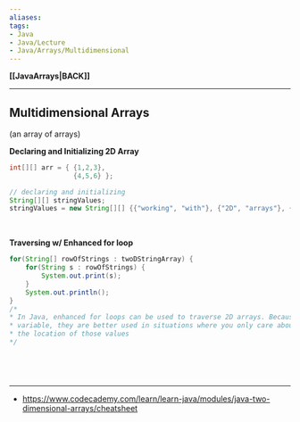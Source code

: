 ```yaml
---
aliases:
tags:
- Java
- Java/Lecture
- Java/Arrays/Multidimensional
---
```

**[[JavaArrays|BACK]]**

---
## Multidimensional Arrays
(an array of arrays)

**Declaring and Initializing 2D Array**
```java
int[][] arr = { {1,2,3},
                {4,5,6} };

// declaring and initializing
String[][] stringValues;
stringValues = new String[][] {{"working", "with"}, {"2D", "arrays"}, {"is", "fun"}};
```
<br>

**Traversing w/ Enhanced for loop**
```java
for(String[] rowOfStrings : twoDStringArray) {
    for(String s : rowOfStrings) {
        System.out.print(s);
    }
    System.out.println();
}
/*
* In Java, enhanced for loops can be used to traverse 2D arrays. Because enhanced for loops have no index
* variable, they are better used in situations where you only care about the values of the 2D array - not
* the location of those values
*/
```

<br>

# 
---
- https://www.codecademy.com/learn/learn-java/modules/java-two-dimensional-arrays/cheatsheet
